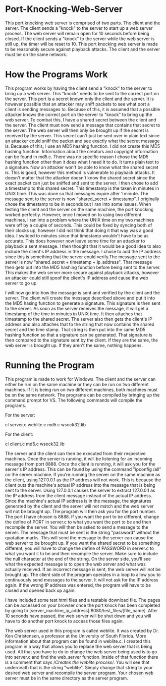 # Port-Knocking-Web-Server

This port knocking web server is comprised of two parts. The client and the server. The client sends a "knock" to the server to start up 
a web server process. The web server will remain open for 10 seconds before being closed. If the client sends a "knock" to the server 
while the web server is still up, the timer will be reset to 10. This port knocking web server is made to be reasonably secure against 
playback attacks. The client and the server must be on the same network.

# How the Programs Work

This program works by having the client send a "knock" to the server to bring up a web server. This "knock" needs to be sent to the
correct port on the server. This port is a secret known only the client and the server. It is however possible that an attacker may 
sniff packets to see what port a client is sending messages to. Because of this, it is assumed that a possible attacker knows the 
correct port on the server to "knock" to bring up the web server. To combat this, I have a shared secret between the client and the 
server. The client must now send a message that contains that secret to the server. The web server will then only be brought up if the 
secret is received by the server. This secret can't just be sent over in plain text since an attacker could sniff the packet and see
exactly what the secret message is. Because of this, I use an MD5 hashing function. I did not create this MD5 hashing function. 
Information about the creators and copyright information can be found in md5.c. There was no specific reason I chose the MD5
hashing function other than it does what I need it to do. It turns plain text to a signature. Now an attacker won't be able to know
what the shared secret is. This is good, however this method is vulnerable to playback attacks. It doesn't matter that the attacker
doesn't know the shared secret since the exact packet can just be sniffed and sent to the server. I then chose to add a timestamp to 
this shared secret. This timestamp is the taken in minutes in UNIX time. This was done so that messages expire after 1 minute. The 
message sent to the server is now "shared_secret + timestamp". I originally chose the timestamp to be in seconds but I ran into some 
issues. When testing the client and the server on the same machine, the port knocking worked perfectly. However, once I moved on to 
using two different machines, I ran into a problem where the UNIX time on my two machines were off by a couple of seconds. This could be 
fixed by syncing both of their clocks up, however I did not think that doing it that way was a good idea. I switced to minutes since 
that timestamp wouldn't have to be as accurate. This does however now leave some time for an attacker to playback a sent message. I then 
thought that it would be a good idea to also include the client's IP address in the message. I chose to add the IP address since this is 
something that the server could verify.The message sent to the server is now "shared_secret +  timestamp + ip_address". That message 
then gets put into the MD5 hashing function before being sent to the server. This makes the web server more secure against playback 
attacks, however an attacker could still spoof the client's IP address and cause the web server to go up.

I will now go into how the message is sent and verified by the client and the server. The client will create the message described above
and put it into the MD5 hasing function to generate a signature. This signature is then sent to the server. As soon as the server 
receives the message, it will get a timestamp of the time in minutes in UNIX time. It then attaches that timestamp to the shared secret.
The server also then gets the client's IP address and also attaches that to the string that now contains the shared secret and the time 
stamp. That string is then put into the same MD5 hashing function so that a signature can be generated. That signature is then compared
to the signature sent by the client. If they are the same, the web server is brought up. If they aren't the same, nothing happens.

# Running the Program
This program is made to work for Windows. The client and the server can either be run on the same machine or they can be run on two 
different machines. If it is being run on two different machines, both machines must be on the same network. The programs can be 
compiled by bringing up the command prompt for VS. The following commands will compile the programs.

For the server:

cl server.c weblite.c md5.c wsock32.lib

For the client:

cl client.c md5.c wsock32.lib

The server and the client can then be executed from their respective machines. Once the server is running, it will be listening for an
incoming message from port 8888. Once the client is running, it will ask you for the server's IP address. This can be found by using the
command "ipconfig /all" on the server machine. If you're running the server on the same machine as the client, using 127.0.0.1 as the
IP address will not work. This is because the client puts the machine's actual IP address into the message that is being sent to the 
server. Using 127.0.0.1 causes the server to extract 127.0.0.1 as the IP address from the client message instead of the actual IP 
address. Since the machine's actual IP address is in the message, the signatures generated by the client and the server will not 
match and the web server will not be brought up. The program will then ask you for the port number. The port I have chosen is 8888. If 
you want the port to be different, change the define of PORT in server.c to what you want the port to be and then recompile the server. 
You will then be asked to send a message to the server. The message that must be sent is the string "password" without the quotation 
marks. This will send the message to the server can cause the web server to be brought up. If you want the shared secret to be something 
different, you will have to change the define of PASSWORD in server.c to what you want it to be and then recompile the server. Make sure 
to include the null character at the end of the string. On the server side, you'll see what the expected  message is to open the web 
server and what was actually received. If an incorrect message is sent, the web server will not be brought up. The client side of the 
program operates in a loop to allow you to continuously send messages to the server. It will not ask for the IP address again. If the 
wrong IP address was entered, the program will have to be closed and opened back up again.

I have included some test html files and a testable download file. The pages can be accessed on your browser once the port knock has 
been completed by going to [server_machine_ip_address]:8080/test_files/[file_name]. After 10 seconds have passed, the web server will
be shut down and you will have to do another port knock to access those files again.

The web server used in this program is called weblite. It was created by Dr. Ken Christensen, a professor at the University of South
Florida. More information about that program can be found in weblite.c. I created this program in a way that allows you to replace
the web server that is being used. All that you have to do to change the web server being used is to go into server.c and find the 
web_server function. Inside of that function there is a comment that says /*Creates the weblite process*/. You will see that underneath
that is the string "weblite". Simply change that string to your desired web server and recompile the server program. Your chosen web 
server must be in the same directory as the server program.
